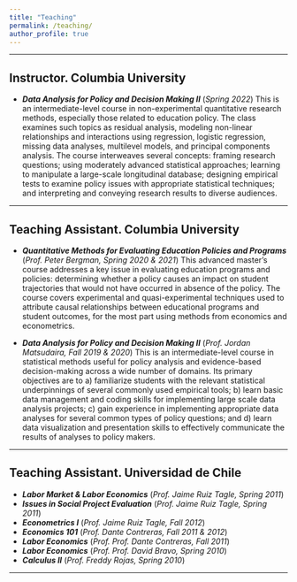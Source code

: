 ```yaml
---
title: "Teaching"
permalink: /teaching/
author_profile: true
---
```


---

## Instructor. Columbia University

- ***Data Analysis for Policy and Decision Making II*** (*Spring 2022*)
  This is an intermediate-level course in non-experimental quantitative research methods, especially those related to education policy. The class examines such topics as residual analysis, modeling non-linear relationships and interactions using regression, logistic regression, missing data analyses, multilevel models, and principal components analysis. The course interweaves several concepts: framing research questions; using moderately advanced statistical approaches; learning to manipulate a large-scale longitudinal database; designing empirical tests to examine policy issues with appropriate statistical techniques; and interpreting and conveying research results to diverse audiences.

---

## Teaching Assistant. Columbia University

- ***Quantitative Methods for Evaluating Education Policies and Programs*** (*Prof. Peter Bergman, Spring 2020 & 2021*)
  This advanced master’s course addresses a key issue in evaluating education programs and policies: determining whether a policy causes an impact on student trajectories that would not have occurred in absence of the policy. The course covers experimental and quasi-experimental techniques used to attribute causal relationships between educational programs and student outcomes, for the most part using methods from economics and econometrics.

- ***Data Analysis for Policy and Decision Making II*** (*Prof. Jordan Matsudaira, Fall 2019 & 2020*)
  This is an intermediate-level course in statistical methods useful for policy analysis and evidence-based decision-making across a wide number of domains. Its primary objectives are to a) familiarize students with the relevant statistical underpinnings of several commonly used empirical tools; b) learn basic data management and coding skills for implementing large scale data analysis projects; c) gain experience in implementing appropriate data analyses for several common types of policy questions; and d) learn data visualization and presentation skills to effectively communicate the results of analyses to policy makers.

---

## Teaching Assistant. Universidad de Chile

- ***Labor Market & Labor Economics*** (*Prof. Jaime Ruiz Tagle, Spring 2011*)
- ***Issues in Social Project Evaluation*** (*Prof. Jaime Ruiz Tagle, Spring 2011*)
- ***Econometrics I*** (*Prof. Jaime Ruiz Tagle, Fall 2012*)
- ***Economics 101*** (*Prof. Dante Contreras, Fall 2011 & 2012*)
- ***Labor Economics*** (*Prof. Prof. Dante Contreras, Fall 2011*)
- ***Labor Economics*** (*Prof. Prof. David Bravo, Spring 2010*)
- ***Calculus II*** (*Prof. Freddy Rojas, Spring 2010*)

---
